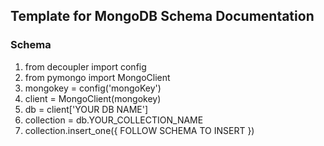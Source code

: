 ## Template for MongoDB Schema Documentation

### Schema

1. from decoupler import config
2. from pymongo import MongoClient
3. mongokey = config('mongoKey')
4. client = MongoClient(mongokey)
5. db = client['YOUR DB NAME']
6. collection = db.YOUR_COLLECTION_NAME
7. collection.insert_one({
 FOLLOW SCHEMA TO INSERT
 })